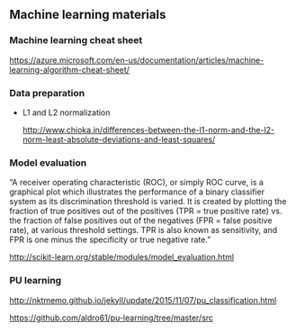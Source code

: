 ## Machine learning materials

### Machine learning cheat sheet

  https://azure.microsoft.com/en-us/documentation/articles/machine-learning-algorithm-cheat-sheet/


### Data preparation

- L1 and L2 normalization

  http://www.chioka.in/differences-between-the-l1-norm-and-the-l2-norm-least-absolute-deviations-and-least-squares/

### Model evaluation

“A receiver operating characteristic (ROC), or simply ROC curve, is a graphical plot which illustrates the performance of a binary classifier system as its discrimination threshold is varied. It is created by plotting the fraction of true positives out of the positives (TPR = true positive rate) vs. the fraction of false positives out of the negatives (FPR = false positive rate), at various threshold settings. TPR is also known as sensitivity, and FPR is one minus the specificity or true negative rate.”

  http://scikit-learn.org/stable/modules/model_evaluation.html

### PU learning

  http://nktmemo.github.io/jekyll/update/2015/11/07/pu_classification.html

  https://github.com/aldro61/pu-learning/tree/master/src


